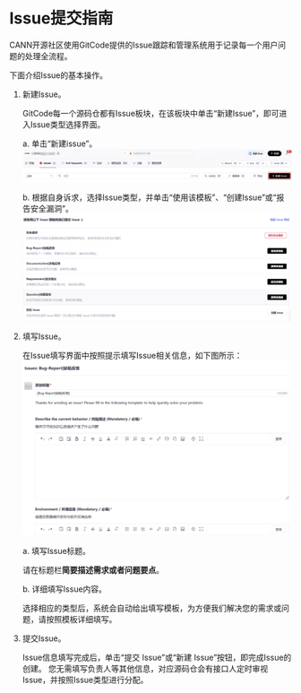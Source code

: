 # Issue提交指南

CANN开源社区使用GitCode提供的Issue跟踪和管理系统用于记录每一个用户问题的处理全流程。

下面介绍Issue的基本操作。

1. 新建Issue。

   GitCode每一个源码仓都有Issue板块，在该板块中单击“新建Issue”，即可进入Issue类型选择界面。
   
   a. 单击“新建issue”。
     ![](figures/issue-banner.png)
   
   b. 根据自身诉求，选择Issue类型，并单击“使用该模板”、“创建Issue”或“报告安全漏洞”。
     ![](figures/iusse_select.png)
  
2. 填写Issue。

   在Issue填写界面中按照提示填写Issue相关信息，如下图所示：
   ![](figures/issue-details.png)

   a. 填写Issue标题。

      请在标题栏**简要描述需求或者问题要点**。

   b. 详细填写Issue内容。

      选择相应的类型后，系统会自动给出填写模板，为方便我们解决您的需求或问题，请按照模板详细填写。

3. 提交Issue。

   Issue信息填写完成后，单击“提交 Issue”或“新建 Issue”按钮，即完成Issue的创建。
   您无需填写负责人等其他信息，对应源码仓会有接口人定时审视Issue，并按照Issue类型进行分配。